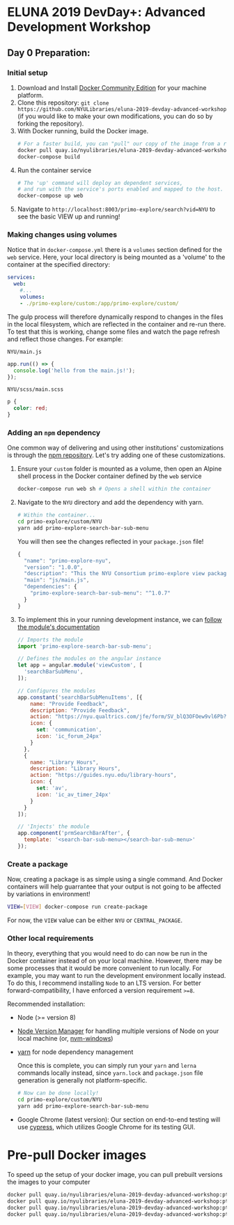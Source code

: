 # ELUNA 2019 DevDay+: Advanced Development Workshop

## Day 0 Preparation:

### Initial setup
1. Download and Install [Docker Community Edition](https://www.docker.com/products/docker-engine) for your machine platform.
1. Clone this repository: `git clone https://github.com/NYULibraries/eluna-2019-devday-advanced-workshop` (if you would like to make your own modifications, you can do so by forking the repository).
1. With Docker running, build the Docker image.
      ```sh
      # For a faster build, you can "pull" our copy of the image from a repository first
      docker pull quay.io/nyulibraries/eluna-2019-devday-advanced-workshop
      docker-compose build
      ```
1. Run the container service
      ```sh
      # The 'up' command will deploy an dependent services,
      # and run with the service's ports enabled and mapped to the host.
      docker-compose up web
      ```
1. Navigate to `http://localhost:8003/primo-explore/search?vid=NYU` to see the basic VIEW up and running!

### Making changes using volumes

Notice that in `docker-compose.yml` there is a `volumes` section defined for the `web` service. Here, your local directory is being mounted as a 'volume' to the container at the specified directory:

```yml
services:
  web:
    #...
    volumes:
    - ./primo-explore/custom:/app/primo-explore/custom/
```

The gulp process will therefore dynamically respond to changes in the files in the local filesystem, which are reflected in the container and re-run there. To test that this is working, change some files and watch the page refresh and reflect those changes. For example:

`NYU/main.js`
```js
app.run(() => {
  console.log('hello from the main.js!');
});
```
`NYU/scss/main.scss`
```scss
p {
  color: red;
}
```

### Adding an `npm` dependency

One common way of delivering and using other institutions' customizations is through the [npm repository](http://npmjs.com/). Let's try adding one of these customizations.

1. Ensure your `custom` folder is mounted as a volume, then open an Alpine shell process in the Docker container defined by the `web` service
      ```sh
      docker-compose run web sh # Opens a shell within the container
      ```
1. Navigate to the `NYU` directory and add the dependency with yarn.
      ```sh
      # Within the container...
      cd primo-explore/custom/NYU
      yarn add primo-explore-search-bar-sub-menu
      ```

      You will then see the changes reflected in your `package.json` file!

      ```js
      {
        "name": "primo-explore-nyu",
        "version": "1.0.0",
        "description": "This the NYU Consortium primo-explore view package.",
        "main": "js/main.js",
        "dependencies": {
          "primo-explore-search-bar-sub-menu": "^1.0.7"
        }
      }
      ```
1. To implement this in your running development instance, we can [follow the module's documentation](primo-explore-search-bar-sub-menu)

      ```js
      // Imports the module
      import 'primo-explore-search-bar-sub-menu';

      // Defines the modules on the angular instance
      let app = angular.module('viewCustom', [
        'searchBarSubMenu',
      ]);

      // Configures the modules
      app.constant('searchBarSubMenuItems', [{
          name: "Provide Feedback",
          description: "Provide Feedback",
          action: "https://nyu.qualtrics.com/jfe/form/SV_blQ3OFOew9vl6Pb?Source=NYU",
          icon: {
            set: 'communication',
            icon: 'ic_forum_24px'
          }
        },
        {
          name: "Library Hours",
          description: "Library Hours",
          action: "https://guides.nyu.edu/library-hours",
          icon: {
            set: 'av',
            icon: 'ic_av_timer_24px'
          }
        }
      ]);

      // 'Injects' the module
      app.component('prmSearchBarAfter', {
        template: '<search-bar-sub-menu></search-bar-sub-menu>'
      });
      ```
### Create a package

Now, creating a package is as simple using a single command. And Docker containers will help guarrantee that your output is not going to be affected by variations in environment!

```sh
VIEW=[VIEW] docker-compose run create-package
```

For now, the `VIEW` value can be either `NYU` or `CENTRAL_PACKAGE`.

### Other local requirements

In theory, everything that you would need to do can now be run in the Docker container instead of on your local machine. However, there may be some processes that it would be more convenient to run locally. For example, you may want to run the development environment locally instead. To do this, I recommend installing `Node` to an LTS version. For better forward-compatibility, I have enforced a version requirement `>=8`.

Recommended installation:
* Node (>= version 8)
* [Node Version Manager](https://github.com/creationix/nvm) for handling multiple versions of Node on your local machine (or, [nvm-windows](https://github.com/coreybutler/nvm-windows))
* [yarn](https://yarnpkg.com/lang/en/docs/install/) for node dependency management

    Once this is complete, you can simply run your `yarn` and `lerna` commands locally instead, since `yarn.lock` and `package.json` file generation is generally not platform-specific.

    ```sh
    # Now can be done locally!
    cd primo-explore/custom/NYU
    yarn add primo-explore-search-bar-sub-menu
    ```

* Google Chrome (latest version): Our section on end-to-end testing will use [cypress](https://www.cypress.io/), which utilizes Google Chrome for its testing GUI.

# Pre-pull Docker images

To speed up the setup of your docker image, you can pull prebuilt versions the images to your computer

```sh
docker pull quay.io/nyulibraries/eluna-2019-devday-advanced-workshop:pt-1
docker pull quay.io/nyulibraries/eluna-2019-devday-advanced-workshop:pt-2
docker pull quay.io/nyulibraries/eluna-2019-devday-advanced-workshop:pt-3
docker pull quay.io/nyulibraries/eluna-2019-devday-advanced-workshop:pt-4
```
